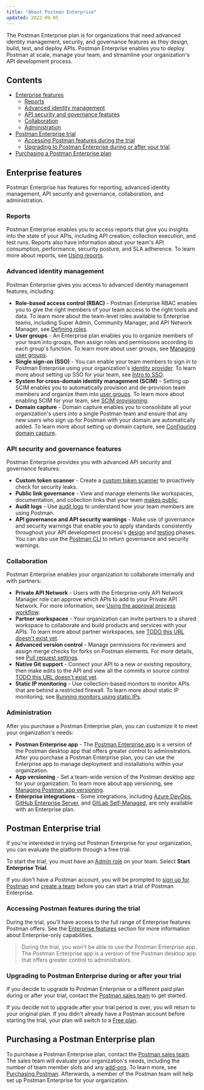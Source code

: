 ```yaml
---
title: "About Postman Enterprise"
updated: 2022-09-05
---
```


The Postman Enterprise plan is for organizations that need advanced identity management, security, and governance features as they design, build, test, and deploy APIs. Postman Enterprise enables you to deploy Postman at scale, manage your team, and streamline your organization's API development process.

## Contents

* [Enterprise features](#enterprise-features)
    * [Reports](#reports)
    * [Advanced identity management](#advanced-identity-management)
    * [API security and governance features](#api-security-and-governance-features)
    * [Collaboration](#collaboration)
    * [Administration](#administration)
* [Postman Enterprise trial](#postman-enterprise-trial)
    * [Accessing Postman features during the trial](#accessing-postman-features-during-the-trial)
    * [Upgrading to Postman Enterprise during or after your trial](#upgrading-to-postman-enterprise-during-or-after-your-trial)
* [Purchasing a Postman Enterprise plan](#purchasing-a-postman-enterprise-plan)

## Enterprise features

Postman Enterprise has features for reporting, advanced identity management, API security and governance, collaboration, and administration.

### Reports

Postman Enterprise enables you to access reports that give you insights into the state of your APIs, including API creation, collection execution, and test runs. Reports also have information about your team's API consumption, performance, security posture, and SLA adherence. To learn more about reports, see [Using reports](/docs/reports/reports-overview/).

### Advanced identity management

Postman Enterprise gives you access to advanced identity management features, including:

* **Role-based access control (RBAC)** - Postman Enterprise RBAC enables you to give the right members of your team access to the right tools and data. To learn more about the team-level roles available to Enterprise teams, including Super Admin, Community Manager, and API Network Manager, see [Defining roles](/docs/collaborating-in-postman/roles-and-permissions/#team-roles).
* **User groups** - An Enterprise plan enables you to organize members of your team into groups, then assign roles and permissions according to each group's function. To learn more about user groups, see [Managing user groups](/docs/administration/managing-your-team/user-groups/).
* **Single sign-on (SSO)** - You can enable your team members to sign in to Postman Enterprise using your organization's [identity provider](/docs/administration/sso/intro-sso/#identity-providers-supported). To learn more about setting up SSO for your team, see [Intro to SSO](/docs/administration/sso/intro-sso/).
* **System for cross-domain identity management (SCIM)** - Setting up SCIM enables you to automatically provision and de-provision team members and organize them into [user groups](/docs/administration/managing-your-team/user-groups/). To learn more about enabling SCIM for your team, see [SCIM provisioning](/docs/administration/scim-provisioning/scim-provisioning-overview/).
* **Domain capture** - Domain capture enables you to consolidate all your organization's users into a single Postman team and ensure that any new users who sign up for Postman with your domain are automatically added. To learn more about setting up domain capture, see [Configuring domain capture](/docs/administration/managing-your-team/configuring-domain-capture/).

### API security and governance features

Postman Enterprise provides you with advanced API security and governance features:

* **Custom token scanner** - Create a [custom token scanner](/docs/administration/token-scanner/#custom-alerts) to proactively check for security leaks.
* **Public link governance** - View and manage elements like workspaces, documentation, and collection links that your team [makes public](/docs/collaborating-in-postman/manage-public-elements/).
* **Audit logs** - Use [audit logs](/docs/administration/audit-logs/) to understand how your team members are using Postman.
* **API governance and API security warnings** - Make use of governance and security warnings that enable you to apply standards consistently throughout your API development process's [design](/docs/api-governance/api-definition/api-definition-warnings/) and [testing](/docs/api-governance/api-testing/api-testing-warnings/) phases. You can also use the [Postman CLI](/docs/postman-cli/postman-cli-overview/) to return governance and security warnings.
### Collaboration

Postman Enterprise enables your organization to collaborate internally and with partners:

* **Private API Network** - Users with the Enterprise-only API Network Manager role can approve which APIs to add to your Private API Network. For more information, see [Using the approval process workflow](/docs/collaborating-in-postman/adding-private-network/#using-the-approval-process-workflow).
* **Partner workspaces** - Your organization can invite partners to a shared workspace to collaborate and build products and services with your APIs. To learn more about partner workspaces, see [TODO this URL doesn't exist yet](#TODO).
* **Advanced version control** - Manage permissions for reviewers and assign merge checks for forks on Postman elements. For more details, see [Pull request settings](/docs/collaborating-in-postman/version-control/#pull-request-settings).
* **Native Git support** - Connect your API to a new or existing repository, then make edits to the API and view all the commits in source control [TODO this URL doesn't exist yet](#TODO).
* **Static IP monitoring** - Use collection-based monitors to monitor APIs that are behind a restricted firewall. To learn more about static IP monitoring, see [Running monitors using static IPs](/docs/monitoring-your-api/using-static-IPs-to-monitor/).

### Administration

After you purchase a Postman Enterprise plan, you can customize it to meet your organization's needs:

* **Postman Enterprise app** - The [Postman Enterprise app](/docs/administration/managing-enterprise-deployment/) is a version of the Postman desktop app that offers greater control to administrators. After you purchase a Postman Enterprise plan, you can use the Enterprise app to manage deployment and installations within your organization.
* **App versioning** - Set a team-wide version of the Postman desktop app for your organization. To learn more about app versioning, see [Managing Postman app versioning](/docs/administration/managing-enterprise-deployment/#managing-postman-app-versioning).
* **Enterprise integrations** - Some integrations, including [Azure DevOps](/docs/integrations/available-integrations/azure-devops/), [GitHub Enterprise Server](/docs/integrations/available-integrations/github/), and [GitLab Self-Managed](/docs/integrations/available-integrations/gitlab/), are only available with an Enterprise plan.

## Postman Enterprise trial

If you're interested in trying out Postman Enterprise for your organization, you can evaluate the platform through a free trial.

To start the trial, you must have an [Admin role](/docs/collaborating-in-postman/roles-and-permissions/#team-roles) on your team. Select **Start Enterprise Trial**. <!-- TODO: since the CTA will be available in a lot of different spots, rolled out at different times, it may not make sense to include this at all -->

If you don't have a Postman account, you will be prompted to [sign up for Postman](/docs/getting-started/postman-account/#signing-up-for-a-postman-account) and [create a team](/docs/collaborating-in-postman/working-with-your-team/collaboration-overview/#creating-a-team) before you can start a trial of Postman Enterprise.

### Accessing Postman features during the trial

During the trial, you'll have access to the full range of Enterprise features Postman offers. See the [Enterprise features](#enterprise-features) section for more information about Enterprise-only capabilities.

> During the trial, you won't be able to use the Postman Enterprise app. The Postman Enterprise app is a version of the Postman desktop app that offers greater control to administrators.

### Upgrading to Postman Enterprise during or after your trial

If you decide to upgrade to Postman Enterprise or a different paid plan during or after your trial, contact the [Postman sales team](https://www.postman.com/company/contact-sales/) to get started. <!-- TODO: is there a url + utm to use here? -->

If you decide not to upgrade after your trial period is over, you will return to your original plan. If you didn't already have a Postman account before starting the trial, your plan will switch to a [Free plan](https://www.postman.com/pricing/).

## Purchasing a Postman Enterprise plan

To purchase a Postman Enterprise plan, contact the [Postman sales team](https://www.postman.com/company/contact-sales/). The sales team will evaluate your organization's needs, including the number of team member slots and any [add-ons](/docs/administration/billing/#managing-add-ons). To learn more, see [Purchasing Postman](/docs/administration/buying/). Afterwards, a member of the Postman team will help set up Postman Enterprise for your organization.
